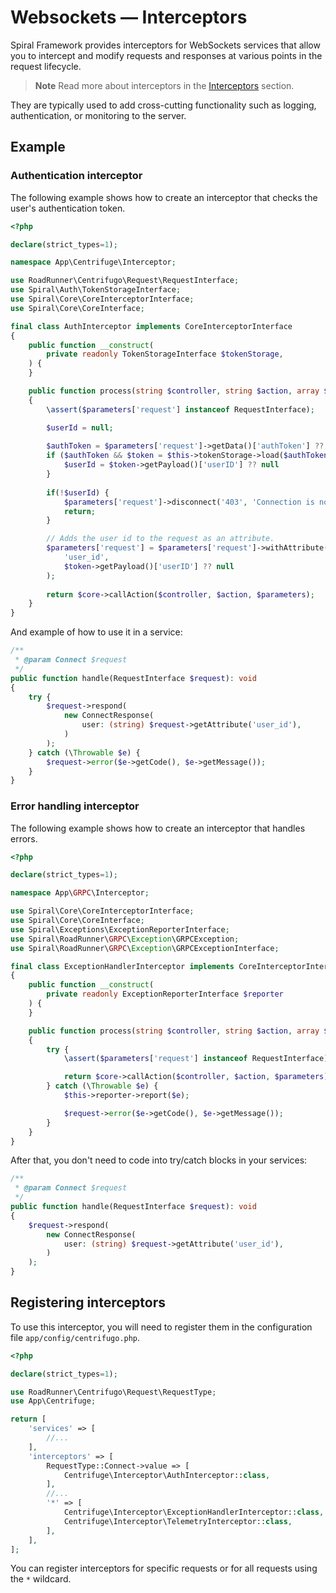 # Websockets — Interceptors

Spiral Framework provides interceptors for WebSockets services that allow you to intercept and modify requests and
responses at various points in the request lifecycle.

> **Note**
> Read more about interceptors in the [Interceptors](../framework/interceptors.md) section.

They are typically used to add cross-cutting functionality such as logging, authentication, or monitoring to the server.

## Example

### Authentication interceptor

The following example shows how to create an interceptor that checks the user's authentication token.

```php
<?php

declare(strict_types=1);

namespace App\Centrifuge\Interceptor;

use RoadRunner\Centrifugo\Request\RequestInterface;
use Spiral\Auth\TokenStorageInterface;
use Spiral\Core\CoreInterceptorInterface;
use Spiral\Core\CoreInterface;

final class AuthInterceptor implements CoreInterceptorInterface
{
    public function __construct(
        private readonly TokenStorageInterface $tokenStorage,
    ) {
    }

    public function process(string $controller, string $action, array $parameters, CoreInterface $core): mixed
    {
        \assert($parameters['request'] instanceof RequestInterface);

        $userId = null;
        
        $authToken = $parameters['request']->getData()['authToken'] ?? null;
        if ($authToken && $token = $this->tokenStorage->load($authToken)) {
            $userId = $token->getPayload()['userID'] ?? null
        }
        
        if(!$userId) {
            $parameters['request']->disconnect('403', 'Connection is not allowed.');
            return;
        }

        // Adds the user id to the request as an attribute.
        $parameters['request'] = $parameters['request']->withAttribute(
            'user_id',
            $token->getPayload()['userID'] ?? null
        );
            
        return $core->callAction($controller, $action, $parameters);
    }
}
```

And example of how to use it in a service:

```php
/**
 * @param Connect $request
 */
public function handle(RequestInterface $request): void
{
    try {
        $request->respond(
            new ConnectResponse(
                user: (string) $request->getAttribute('user_id'),
            )
        );
    } catch (\Throwable $e) {
        $request->error($e->getCode(), $e->getMessage());
    }
}
```

### Error handling interceptor

The following example shows how to create an interceptor that handles errors.

```php
<?php

declare(strict_types=1);

namespace App\GRPC\Interceptor;

use Spiral\Core\CoreInterceptorInterface;
use Spiral\Core\CoreInterface;
use Spiral\Exceptions\ExceptionReporterInterface;
use Spiral\RoadRunner\GRPC\Exception\GRPCException;
use Spiral\RoadRunner\GRPC\Exception\GRPCExceptionInterface;

final class ExceptionHandlerInterceptor implements CoreInterceptorInterface
{
    public function __construct(
        private readonly ExceptionReporterInterface $reporter
    ) {
    }

    public function process(string $controller, string $action, array $parameters, CoreInterface $core): mixed
    {
        try {
            \assert($parameters['request'] instanceof RequestInterface);

            return $core->callAction($controller, $action, $parameters);
        } catch (\Throwable $e) {
            $this->reporter->report($e);

            $request->error($e->getCode(), $e->getMessage());
        }
    }
}
```

After that, you don't need to code into try/catch blocks in your services:

```php
/**
 * @param Connect $request
 */
public function handle(RequestInterface $request): void
{
    $request->respond(
        new ConnectResponse(
            user: (string) $request->getAttribute('user_id'),
        )
    );
}
```

## Registering interceptors

To use this interceptor, you will need to register them in the configuration file `app/config/centrifugo.php`.

```php
<?php

declare(strict_types=1);

use RoadRunner\Centrifugo\Request\RequestType;
use App\Centrifuge;

return [
    'services' => [
        //...
    ],
    'interceptors' => [
        RequestType::Connect->value => [
            Centrifuge\Interceptor\AuthInterceptor::class,
        ],
        //...
        '*' => [
            Centrifuge\Interceptor\ExceptionHandlerInterceptor::class,
            Centrifuge\Interceptor\TelemetryInterceptor::class,
        ],
    ],
];
```

You can register interceptors for specific requests or for all requests using the `*` wildcard.

